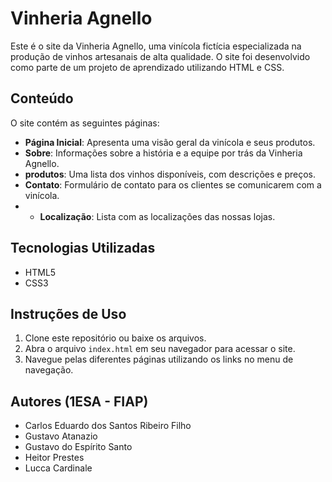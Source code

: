 # Vinheria Agnello

Este é o site da Vinheria Agnello, uma vinícola fictícia especializada na produção de vinhos artesanais de alta qualidade. O site foi desenvolvido como parte de um projeto de aprendizado utilizando HTML e CSS.

## Conteúdo

O site contém as seguintes páginas:

- **Página Inicial**: Apresenta uma visão geral da vinícola e seus produtos.
- **Sobre**: Informações sobre a história e a equipe por trás da Vinheria Agnello.
- **produtos**: Uma lista dos vinhos disponíveis, com descrições e preços.
- **Contato**: Formulário de contato para os clientes se comunicarem com a vinícola.
- - **Localização**: Lista com as localizações das nossas lojas.

## Tecnologias Utilizadas

- HTML5
- CSS3

## Instruções de Uso

1. Clone este repositório ou baixe os arquivos.
2. Abra o arquivo `index.html` em seu navegador para acessar o site.
3. Navegue pelas diferentes páginas utilizando os links no menu de navegação.



## Autores (1ESA - FIAP)
* Carlos Eduardo dos Santos Ribeiro Filho
* Gustavo Atanazio
* Gustavo do Espírito Santo
* Heitor Prestes
* Lucca Cardinale
